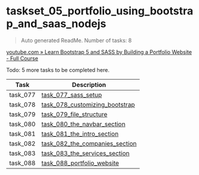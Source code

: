 # taskset_05_portfolio_using_bootstrap_and_saas_nodejs

> Auto generated ReadMe. Number of tasks: 8

[youtube.com » Learn Bootstrap 5 and SASS by Building a Portfolio Website - Full Course](https://www.youtube.com/watch?v=iJKCj8uAHz8)

Todo: 5 more tasks to be completed here.

| Task     | Description                                                                                                           |
|----------|-----------------------------------------------------------------------------------------------------------------------|
| task_077 | [task_077_sass_setup](taskset_05_portfolio_using_bootstrap_and_saas_nodejs/task_077_sass_setup)                       |
| task_078 | [task_078_customizing_bootstrap](taskset_05_portfolio_using_bootstrap_and_saas_nodejs/task_078_customizing_bootstrap) |
| task_079 | [task_079_file_structure](taskset_05_portfolio_using_bootstrap_and_saas_nodejs/task_079_file_structure)               |
| task_080 | [task_080_the_navbar_section](taskset_05_portfolio_using_bootstrap_and_saas_nodejs/task_080_the_navbar_section)       |
| task_081 | [task_081_the_intro_section](taskset_05_portfolio_using_bootstrap_and_saas_nodejs/task_081_the_intro_section)         |
| task_082 | [task_082_the_companies_section](taskset_05_portfolio_using_bootstrap_and_saas_nodejs/task_082_the_companies_section) |
| task_083 | [task_083_the_services_section](taskset_05_portfolio_using_bootstrap_and_saas_nodejs/task_083_the_services_section)   |
| task_088 | [task_088_portfolio_website](taskset_05_portfolio_using_bootstrap_and_saas_nodejs/task_088_portfolio_website)         |
